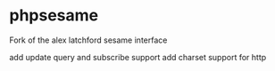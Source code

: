 phpsesame
=========

Fork of the alex latchford sesame interface

add update query and subscribe support
add charset support for http 
